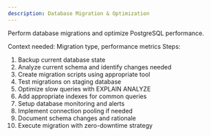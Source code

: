 ```yaml
---
description: Database Migration & Optimization
---
```


Perform database migrations and optimize PostgreSQL performance.

Context needed: Migration type, performance metrics
Steps:
1. Backup current database state
2. Analyze current schema and identify changes needed
3. Create migration scripts using appropriate tool
4. Test migrations on staging database
5. Optimize slow queries with EXPLAIN ANALYZE
6. Add appropriate indexes for common queries
7. Setup database monitoring and alerts
8. Implement connection pooling if needed
9. Document schema changes and rationale
10. Execute migration with zero-downtime strategy
